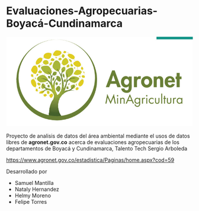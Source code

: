 # Evaluaciones-Agropecuarias-Boyacá-Cundinamarca

![Logo](https://github.com/Samave02/Evaluaciones-Agropecuarias-Boyac-Cundinamarca/blob/main/logoAgronet.jpg?raw=true )



Proyecto de analisis de datos del área ambiental mediante el usos de datos libres de **agronet.gov.co**  acerca de evaluaciones agropecuarias de los departamentos de Boyacá y Cundinamarca, Talento Tech Sergio Arboleda

https://www.agronet.gov.co/estadistica/Paginas/home.aspx?cod=59

Desarrollado por
* Samuel Mantilla
* Nataly Hernandez
* Helmy Moreno
* Felipe Torres
